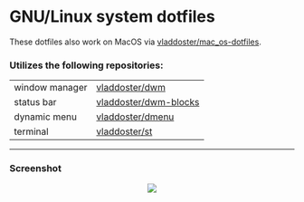 # GNU/Linux system dotfiles

These dotfiles also work on MacOS via [vladdoster/mac_os-dotfiles](https://github.com/vladdoster/mac_os-dotfiles).

### Utilizes the following repositories:

|                |                                                                   |
| -------------- | ----------------------------------------------------------------- |
| window manager | [vladdoster/dwm](https://github.com/vladdoster/dwm)               |
|   status bar   | [vladdoster/dwm-blocks](https://github.com/vladdoster/dwm-blocks) |
|  dynamic menu  | [vladdoster/dmenu](https://github.com/vladdoster/dmenu)           |
|    terminal    | [vladdoster/st](https://github.com/vladdoster/st)                 |

---

### Screenshot

<div align=center>

<img src="https://github.com/vladdoster/dotfiles/blob/master/.config/assets/system_screenshot.png" data-canonical-src="https://github.com/vladdoster/dotfiles/blob/master/.config/assets/system_screenshot.png"/>

</div>
